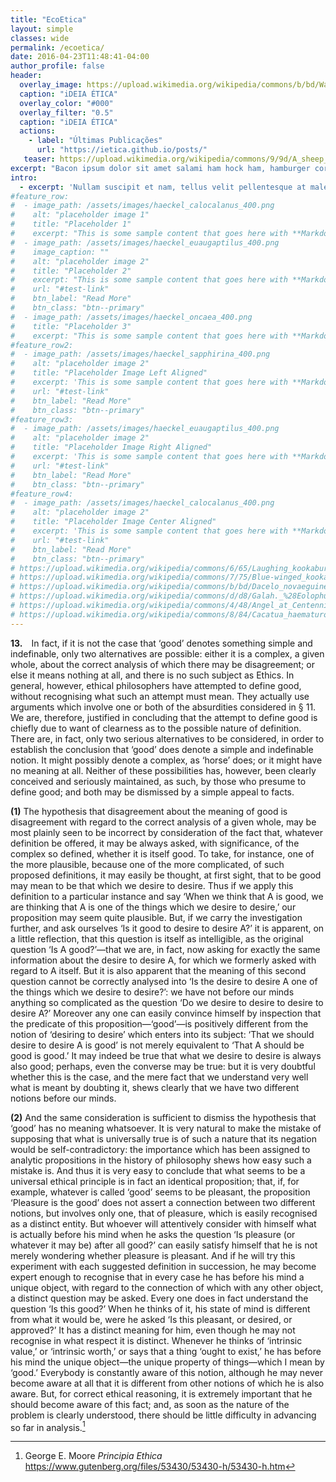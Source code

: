 ```yaml
---
title: "EcoEtica"
layout: simple
classes: wide
permalink: /ecoetica/
date: 2016-04-23T11:48:41-04:00
author_profile: false
header:
  overlay_image: https://upload.wikimedia.org/wikipedia/commons/b/bd/Wall_street_of_the_tombs_sacred_way_Kerameikos_Athens.jpg
  caption: "iDEIA ÉTICA"
  overlay_color: "#000"
  overlay_filter: "0.5"
  caption: "iDEIA ÉTICA"
  actions:
    - label: "Últimas Publicações"
      url: "https://ietica.github.io/posts/"
   teaser: https://upload.wikimedia.org/wikipedia/commons/9/9d/A_sheep_lying_with_its_legs_folded_underneath_its_body_next_to_a_wooden_fence%2C_the_sheep_in_profile_view_MET_DP828330.jpg
excerpt: "Bacon ipsum dolor sit amet salami ham hock ham, hamburger corned beef short ribs kielbasa biltong t-bone drumstick tri-tip tail sirloin pork chop."
intro: 
  - excerpt: 'Nullam suscipit et nam, tellus velit pellentesque at malesuada, enim eaque. Quis nulla, netus tempor in diam gravida tincidunt, *proin faucibus* voluptate felis id sollicitudin. Centered with `type="center"`'
#feature_row:
#  - image_path: /assets/images/haeckel_calocalanus_400.png
#    alt: "placeholder image 1"
#    title: "Placeholder 1"
#    excerpt: "This is some sample content that goes here with **Markdown** formatting."
#  - image_path: /assets/images/haeckel_euaugaptilus_400.png
#    image_caption: ""
#    alt: "placeholder image 2"
#    title: "Placeholder 2"
#    excerpt: "This is some sample content that goes here with **Markdown** formatting."
#    url: "#test-link"
#    btn_label: "Read More"
#    btn_class: "btn--primary"
#  - image_path: /assets/images/haeckel_oncaea_400.png
#    title: "Placeholder 3"
#    excerpt: "This is some sample content that goes here with **Markdown** formatting."
#feature_row2:
#  - image_path: /assets/images/haeckel_sapphirina_400.png
#    alt: "placeholder image 2"
#    title: "Placeholder Image Left Aligned"
#    excerpt: 'This is some sample content that goes here with **Markdown** formatting. Left aligned with `type="left"`'
#    url: "#test-link"
#    btn_label: "Read More"
#    btn_class: "btn--primary"
#feature_row3:
#  - image_path: /assets/images/haeckel_euaugaptilus_400.png
#    alt: "placeholder image 2"
#    title: "Placeholder Image Right Aligned"
#    excerpt: 'This is some sample content that goes here with **Markdown** formatting. Right aligned with `type="right"`'
#    url: "#test-link"
#    btn_label: "Read More"
#    btn_class: "btn--primary"
#feature_row4:
#  - image_path: /assets/images/haeckel_calocalanus_400.png
#    alt: "placeholder image 2"
#    title: "Placeholder Image Center Aligned"
#    excerpt: 'This is some sample content that goes here with **Markdown** formatting. Centered with `type="center"`'
#    url: "#test-link"
#    btn_label: "Read More"
#    btn_class: "btn--primary"
# https://upload.wikimedia.org/wikipedia/commons/6/65/Laughing_kookaburra_%289115601110%29.jpg
# https://upload.wikimedia.org/wikipedia/commons/7/75/Blue-winged_kookaburra_arp.jpg
# https://upload.wikimedia.org/wikipedia/commons/b/bd/Dacelo_novaeguineae%2C_Swanbourne.jpg
# https://upload.wikimedia.org/wikipedia/commons/d/d8/Galah._%28Eolophus_roseicapilla%29_%2811179413123%29.jpg
# https://upload.wikimedia.org/wikipedia/commons/4/48/Angel_at_Centennial_Park_Conservatory.jpg
# https://upload.wikimedia.org/wikipedia/commons/8/84/Cacatua_haematuropygia_Parc_des_Oiseaux_21_10_2015_1.jpg
---
```


<!-- {% include feature_row id="intro" type="center" %}
{% include feature_row %}
{% include feature_row id="feature_row2" type="left" %}
{% include feature_row id="feature_row3" type="right" %}
{% include feature_row id="feature_row4" type="center" %} -->


**13.** In fact, if it is not the case that ‘good’ denotes something simple and indefinable, only two alternatives are possible: either it is a complex, a given whole, about the correct analysis of which there may be disagreement; or else it means nothing at all, and there is no such subject as Ethics. In general, however, ethical philosophers have attempted to define good, without recognising what such an attempt must mean. They actually use arguments which involve one or both of the absurdities considered in § 11. We are, therefore, justified in concluding that the attempt to define good is chiefly due to want of clearness as to the possible nature of definition. There are, in fact, only two serious alternatives to be considered, in order to establish the conclusion that ‘good’ does denote a simple and indefinable notion. It might possibly denote a complex, as ‘horse’ does; or it might have no meaning at all. Neither of these possibilities has, however, been clearly conceived and seriously maintained, as such, by those who presume to define good; and both may be dismissed by a simple appeal to facts.

**(1)** The hypothesis that disagreement about the meaning of good is disagreement with regard to the correct analysis of a given whole, may be most plainly seen to be incorrect by consideration of the fact that, whatever definition be offered, it may be always asked, with significance, of the complex so defined, whether it is itself good. To take, for instance, one of the more plausible, because one of the more complicated, of such proposed definitions, it may easily be thought, at first sight, that to be good may mean to be that which we desire to desire. Thus if we apply this definition to a particular instance and say ‘When we think that A is good, we are thinking that A is one of the things which we desire to desire,’ our proposition may seem quite plausible. But, if we carry the investigation further, and ask ourselves ‘Is it good to desire to desire A?’ it is apparent, on a little reflection, that this question is itself as intelligible, as the original question ‘Is A good?’—that we are, in fact, now asking for exactly the same information about the desire to desire A, for which we formerly asked with regard to A itself. But it is also apparent that the meaning of this second question cannot be correctly analysed into ‘Is the desire to desire A one of the things which we desire to desire?’: we have not before our minds anything so complicated as the question ‘Do we desire to desire to desire to desire A?’ Moreover any one can easily convince himself by inspection that the predicate of this proposition—‘good’—is positively different from the notion of ‘desiring to desire’ which enters into its subject: ‘That we should desire to desire A is good’ is not merely equivalent to ‘That A should be good is good.’ It may indeed be true that what we desire to desire is always also good; perhaps, even the converse may be true: but it is very doubtful whether this is the case, and the mere fact that we understand very well what is meant by doubting it, shews clearly that we have two different notions before our minds.

**(2)** And the same consideration is sufficient to dismiss the hypothesis that ‘good’ has no meaning whatsoever. It is very natural to make the mistake of supposing that what is universally true is of such a nature that its negation would be self-contradictory: the importance which has been assigned to analytic propositions in the history of philosophy shews how easy such a mistake is. And thus it is very easy to conclude that what seems to be a universal ethical principle is in fact an identical proposition; that, if, for example, whatever is called ‘good’ seems to be pleasant, the proposition ‘Pleasure is the good’ does not assert a connection between two different notions, but involves only one, that of pleasure, which is easily recognised as a distinct entity. But whoever will attentively consider with himself what is actually before his mind when he asks the question ‘Is pleasure (or whatever it may be) after all good?’ can easily satisfy himself that he is not merely wondering whether pleasure is pleasant. And if he will try this experiment with each suggested definition in succession, he may become expert enough to recognise that in every case he has before his mind a unique object, with regard to the connection of which with any other object, a distinct question may be asked. Every one does in fact understand the question ‘Is this good?’ When he thinks of it, his state of mind is different from what it would be, were he asked ‘Is this pleasant, or desired, or approved?’ It has a distinct meaning for him, even though he may not recognise in what respect it is distinct. Whenever he thinks of ‘intrinsic value,’ or ‘intrinsic worth,’ or says that a thing ‘ought to exist,’ he has before his mind the unique object—the unique property of things—which I mean by ‘good.’ Everybody is constantly aware of this notion, although he may never become aware at all that it is different from other notions of which he is also aware. But, for correct ethical reasoning, it is extremely important that he should become aware of this fact; and, as soon as the nature of the problem is clearly understood, there should be little difficulty in advancing so far in analysis.[^1]
[^1]: George E. Moore *Principia Ethica* https://www.gutenberg.org/files/53430/53430-h/53430-h.htm
